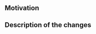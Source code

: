 ## Motivation
<!-- Describe your motivation why you will submit this PR. This is useful for reviewers to understand the context of PR. -->

## Description of the changes
<!-- Describe the changes in this PR. -->